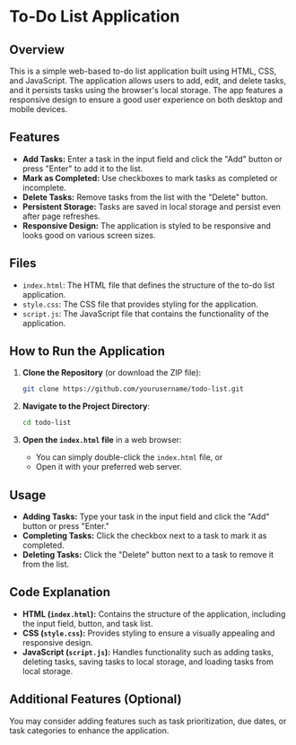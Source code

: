 # To-Do List Application

## Overview
This is a simple web-based to-do list application built using HTML, CSS, and JavaScript. The application allows users to add, edit, and delete tasks, and it persists tasks using the browser's local storage. The app features a responsive design to ensure a good user experience on both desktop and mobile devices.

## Features
- **Add Tasks:** Enter a task in the input field and click the "Add" button or press "Enter" to add it to the list.
- **Mark as Completed:** Use checkboxes to mark tasks as completed or incomplete.
- **Delete Tasks:** Remove tasks from the list with the "Delete" button.
- **Persistent Storage:** Tasks are saved in local storage and persist even after page refreshes.
- **Responsive Design:** The application is styled to be responsive and looks good on various screen sizes.

## Files
- `index.html`: The HTML file that defines the structure of the to-do list application.
- `style.css`: The CSS file that provides styling for the application.
- `script.js`: The JavaScript file that contains the functionality of the application.

## How to Run the Application

1. **Clone the Repository** (or download the ZIP file):
    ```bash
    git clone https://github.com/yourusername/todo-list.git
    ```
   
2. **Navigate to the Project Directory**:
    ```bash
    cd todo-list
    ```

3. **Open the `index.html` file** in a web browser:
    - You can simply double-click the `index.html` file, or
    - Open it with your preferred web server.

## Usage

- **Adding Tasks:** Type your task in the input field and click the "Add" button or press "Enter."
- **Completing Tasks:** Click the checkbox next to a task to mark it as completed.
- **Deleting Tasks:** Click the "Delete" button next to a task to remove it from the list.

## Code Explanation

- **HTML (`index.html`):** Contains the structure of the application, including the input field, button, and task list.
- **CSS (`style.css`):** Provides styling to ensure a visually appealing and responsive design.
- **JavaScript (`script.js`):** Handles functionality such as adding tasks, deleting tasks, saving tasks to local storage, and loading tasks from local storage.

## Additional Features (Optional)
You may consider adding features such as task prioritization, due dates, or task categories to enhance the application.




